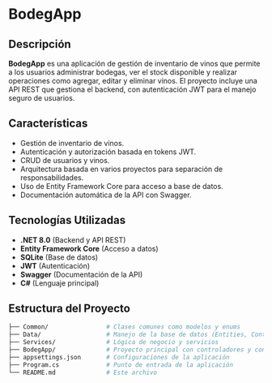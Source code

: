 # BodegApp

## Descripción

**BodegApp** es una aplicación de gestión de inventario de vinos que permite a los usuarios administrar bodegas, ver el stock disponible y realizar operaciones como agregar, editar y eliminar vinos. El proyecto incluye una API REST que gestiona el backend, con autenticación JWT para el manejo seguro de usuarios.

## Características

- Gestión de inventario de vinos.
- Autenticación y autorización basada en tokens JWT.
- CRUD de usuarios y vinos.
- Arquitectura basada en varios proyectos para separación de responsabilidades.
- Uso de Entity Framework Core para acceso a base de datos.
- Documentación automática de la API con Swagger.

## Tecnologías Utilizadas

- **.NET 8.0** (Backend y API REST)
- **Entity Framework Core** (Acceso a datos)
- **SQLite** (Base de datos)
- **JWT** (Autenticación)
- **Swagger** (Documentación de la API)
- **C#** (Lenguaje principal)

## Estructura del Proyecto

```bash
├── Common/                # Clases comunes como modelos y enums
├── Data/                  # Manejo de la base de datos (Entities, Context, Repository)
├── Services/              # Lógica de negocio y servicios
├── BodegApp/              # Proyecto principal con controladores y configuración
├── appsettings.json       # Configuraciones de la aplicación
├── Program.cs             # Punto de entrada de la aplicación
└── README.md              # Este archivo
